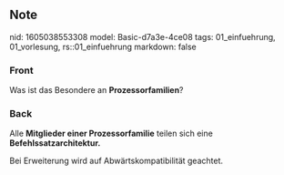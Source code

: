 ## Note
nid: 1605038553308
model: Basic-d7a3e-4ce08
tags: 01_einfuehrung, 01_vorlesung, rs::01_einfuehrung
markdown: false

### Front
<p>Was ist das Besondere an <b>Prozessorfamilien</b>?

### Back
<p>Alle <b>Mitglieder einer Prozessorfamilie</b> teilen sich eine
<b>Befehlssatzarchitektur.</b>
<p>Bei Erweiterung wird auf Abwärtskompatibilität geachtet.

